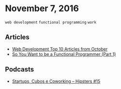 # November 7, 2016

`web development` `functional programming` `work`

## Articles

- [Web Development Top 10 Articles from October](https://medium.mybridge.co/web-development-top-10-articles-from-october-12f029861d6#.wcghzzb2f)
- [So You Want to be a Functional Programmer (Part 1)](https://medium.com/@cscalfani/so-you-want-to-be-a-functional-programmer-part-1-1f15e387e536#.9zf6739kf)

## Podcasts

- [Startups, Cubos e Coworking – Hipsters #15](http://hipsters.tech/statups-cubos-e-coworking-hipsters-15/)
